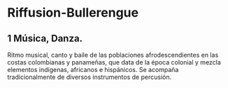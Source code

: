 # Riffusion-Bullerengue
## 1 Música, Danza.
Ritmo musical, canto y baile de las poblaciones afrodescendientes en las costas colombianas y panameñas, que data de la época colonial y mezcla elementos indígenas, africanos e hispánicos. Se acompaña tradicionalmente de diversos instrumentos de percusión.
